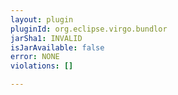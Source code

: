```yaml
---
layout: plugin
pluginId: org.eclipse.virgo.bundlor
jarSha1: INVALID
isJarAvailable: false
error: NONE
violations: []

---
```

